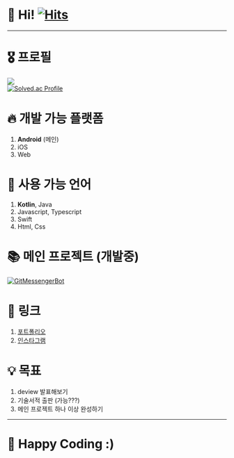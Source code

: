 # 👋 Hi! [![Hits](https://hits.seeyoufarm.com/api/count/incr/badge.svg?url=https%3A%2F%2Fgithub.com%2Fjisungbin%2Fjisungbin&count_bg=%2396D667&title_bg=%23555555&icon=ghostery.svg&icon_color=%23FFFFFF&title=see+my+profile&edge_flat=false)](https://github.com/jisungbin/fashion-guide)

-----

# 🎖️ 프로필

![](https://github-readme-stats.vercel.app/api?username=jisungbin&show_icons=true&count_private=true&include_all_commits=true) <br/>
[![Solved.ac Profile](http://mazassumnida.wtf/api/v2/generate_badge?boj=sungbin5304)](https://solved.ac/sungbin5304/)



# 🔥 개발 가능 플랫폼

1. **Android** (메인)
2. iOS
3. Web



# 🔧 사용 가능 언어

1. **Kotlin**, Java
2. Javascript, Typescript
3. Swift
4. Html, Css



# 📚 메인 프로젝트 (개발중)

[![GitMessengerBot](https://github-readme-stats.vercel.app/api/pin/?username=jisungbin&repo=wip-projects)](https://github.com/jisungbin/wip-projects)



# 🔗 링크

1. [포트폴리오](https://jisungbin.notion.site/jisungbin/84d547d8f13d445aa0cec8c526e3f803)
2. [인스타그램](https://www.instagram.com/sungbin__5304)



# 💡 목표

1. deview 발표해보기
2. 기술서적 출판 (가능???)
3. 메인 프로젝트 하나 이상 완성하기

-----

# 🤗 Happy Coding :)
